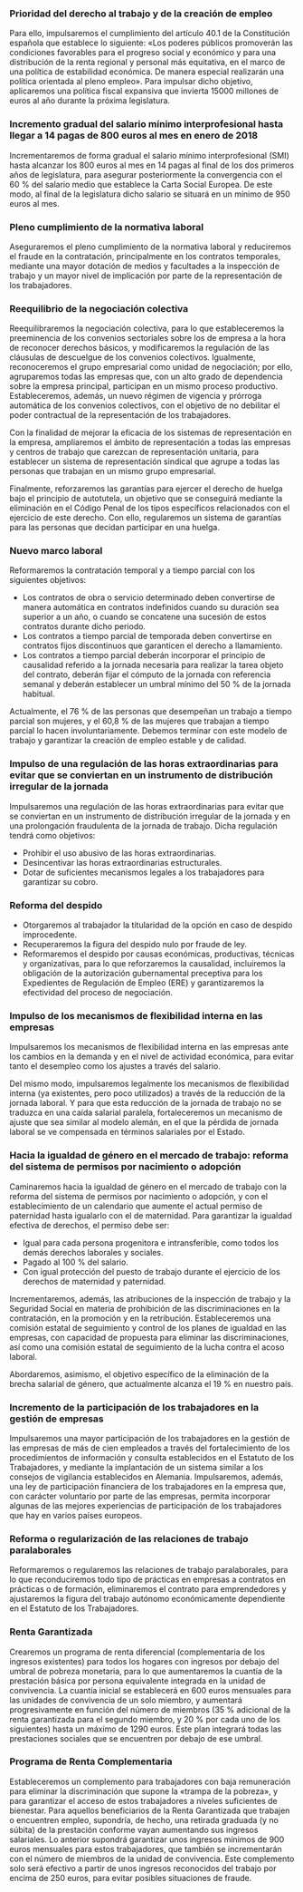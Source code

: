 
### Prioridad del derecho al trabajo y de la creación de empleo

Para ello, impulsaremos el cumplimiento del artículo 40.1 de la Constitución española que establece lo siguiente: «Los poderes públicos promoverán las condiciones favorables para el progreso social y económico y para una distribución de la renta regional y personal más equitativa, en el marco de una política de estabilidad económica. De manera especial realizarán una política orientada al pleno empleo». Para impulsar dicho objetivo, aplicaremos una política fiscal expansiva que invierta 15000 millones de euros al año durante la próxima legislatura.



### Incremento gradual del salario mínimo interprofesional hasta llegar a 14 pagas de 800 euros al mes en enero de 2018

Incrementaremos de forma gradual el salario mínimo interprofesional (SMI) hasta alcanzar los 800 euros al mes en 14 pagas al final de los dos primeros años de legislatura, para asegurar posteriormente la convergencia con el 60 % del salario medio que establece la Carta Social Europea. De este modo, al final de la legislatura dicho salario se situará en un mínimo de 950 euros al mes.



### Pleno cumplimiento de la normativa laboral

Aseguraremos el pleno cumplimiento de la normativa laboral y reduciremos el fraude en la contratación, principalmente en los contratos temporales, mediante una mayor dotación de medios y facultades a la inspección de trabajo y un mayor nivel de implicación por parte de la representación de los trabajadores.



### Reequilibrio de la negociación colectiva

Reequilibraremos la negociación colectiva, para lo que estableceremos la preeminencia de los convenios sectoriales sobre los de empresa a la hora de reconocer derechos básicos, y modificaremos la regulación de las cláusulas de descuelgue de los convenios colectivos. Igualmente, reconoceremos el grupo empresarial como unidad de negociación; por ello, agruparemos todas las empresas que, con un alto grado de dependencia sobre la empresa principal, participan en un mismo proceso productivo. Estableceremos, además, un nuevo régimen de vigencia y prórroga automática de los convenios colectivos, con el objetivo de no debilitar el poder contractual de la representación de los trabajadores.

Con la finalidad de mejorar la eficacia de los sistemas de representación en la empresa, ampliaremos el ámbito de representación a todas las empresas y centros de trabajo que carezcan de representación unitaria, para establecer un sistema de representación sindical que agrupe a todas las personas que trabajan en un mismo grupo empresarial.

Finalmente, reforzaremos las garantías para ejercer el derecho de huelga bajo el principio de autotutela, un objetivo que se conseguirá mediante la eliminación en el Código Penal de los tipos específicos relacionados con el ejercicio de este derecho. Con ello, regularemos un sistema de garantías para las personas que decidan participar en una huelga.



### Nuevo marco laboral

Reformaremos la contratación temporal y a tiempo parcial con los siguientes objetivos:

- Los contratos de obra o servicio determinado deben convertirse de manera automática en contratos indefinidos cuando su duración sea superior a un año, o cuando se concatene una sucesión de estos contratos durante dicho periodo.
- Los contratos a tiempo parcial de temporada deben convertirse en contratos fijos discontinuos que garanticen el derecho a llamamiento.
- Los contratos a tiempo parcial deberán incorporar el principio de causalidad referido a la jornada necesaria para realizar la tarea objeto del contrato, deberán fijar el cómputo de la jornada con referencia semanal y deberán establecer un umbral mínimo del 50 % de la jornada habitual.


Actualmente, el 76 % de las personas que desempeñan un trabajo a tiempo parcial son mujeres, y el 60,8 % de las mujeres que trabajan a tiempo parcial lo hacen involuntariamente. Debemos terminar con este modelo de trabajo y garantizar la creación de empleo estable y de calidad.



### Impulso de una regulación de las horas extraordinarias para evitar que se conviertan en un instrumento de distribución irregular de la jornada

Impulsaremos una regulación de las horas extraordinarias para evitar que se conviertan en un instrumento de distribución irregular de la jornada y en una prolongación fraudulenta de la jornada de trabajo. Dicha regulación tendrá como objetivos:

- Prohibir el uso abusivo de las horas extraordinarias.
- Desincentivar las horas extraordinarias estructurales.
- Dotar de suficientes mecanismos legales a los trabajadores para garantizar su cobro.




### Reforma del despido

- Otorgaremos al trabajador la titularidad de la opción en caso de despido improcedente.
- Recuperaremos la figura del despido nulo por fraude de ley.
- Reformaremos el despido por causas económicas, productivas, técnicas y organizativas, para lo que reforzaremos la causalidad, incluiremos la obligación de la autorización gubernamental preceptiva para los Expedientes de Regulación de Empleo (ERE) y garantizaremos la efectividad del proceso de negociación.




### Impulso de los mecanismos de flexibilidad interna en las empresas

Impulsaremos los mecanismos de flexibilidad interna en las empresas ante los cambios en la demanda y en el nivel de actividad económica, para evitar tanto el desempleo como los ajustes a través del salario.

Del mismo modo, impulsaremos legalmente los mecanismos de flexibilidad interna (ya existentes, pero poco utilizados) a través de la reducción de la jornada laboral. Y para que esta reducción de la jornada de trabajo no se traduzca en una caída salarial paralela, fortaleceremos un mecanismo de ajuste que sea similar al modelo alemán, en el que la pérdida de jornada laboral se ve compensada en términos salariales por el Estado.



### Hacia la igualdad de género en el mercado de trabajo: reforma del sistema de permisos por nacimiento o adopción

Caminaremos hacia la igualdad de género en el mercado de trabajo con la reforma del sistema de permisos por nacimiento o adopción, y con el establecimiento de un calendario que aumente el actual permiso de paternidad hasta igualarlo con el de maternidad. Para garantizar la igualdad efectiva de derechos, el permiso debe ser:

- Igual para cada persona progenitora e intransferible, como todos los demás derechos laborales y sociales.
- Pagado al 100 % del salario.
- Con igual protección del puesto de trabajo durante el ejercicio de los derechos de maternidad y paternidad.


Incrementaremos, además, las atribuciones de la inspección de trabajo y la Seguridad Social en materia de prohibición de las discriminaciones en la contratación, en la promoción y en la retribución. Estableceremos una comisión estatal de seguimiento y control de los planes de igualdad en las empresas, con capacidad de propuesta para eliminar las discriminaciones, así como una comisión estatal de seguimiento de la lucha contra el acoso laboral.

Abordaremos, asimismo, el objetivo específico de la eliminación de la brecha salarial de género, que actualmente alcanza el 19 % en nuestro país.



### Incremento de la participación de los trabajadores en la gestión de empresas

Impulsaremos una mayor participación de los trabajadores en la gestión de las empresas de más de cien empleados a través del fortalecimiento de los procedimientos de información y consulta establecidos en el Estatuto de los Trabajadores, y mediante la implantación de un sistema similar a los consejos de vigilancia establecidos en Alemania. Impulsaremos, además, una ley de participación financiera de los trabajadores en la empresa que, con carácter voluntario por parte de las empresas, permita incorporar algunas de las mejores experiencias de participación de los trabajadores que hay en varios países europeos.



### Reforma o regularización de las relaciones de trabajo paralaborales

Reformaremos o regularemos las relaciones de trabajo paralaborales, para lo que reconduciremos todo tipo de prácticas en empresas a contratos en prácticas o de formación, eliminaremos el contrato para emprendedores y ajustaremos la figura del trabajo autónomo económicamente dependiente en el Estatuto de los Trabajadores.



### Renta Garantizada

Crearemos un programa de renta diferencial (complementaria de los ingresos existentes) para todos los hogares con ingresos por debajo del umbral de pobreza monetaria, para lo que aumentaremos la cuantía de la prestación básica por persona equivalente integrada en la unidad de convivencia. La cuantía inicial se establecerá en 600 euros mensuales para las unidades de convivencia de un solo miembro, y aumentará progresivamente en función del número de miembros (35 % adicional de la renta garantizada para el segundo miembro, y 20 % por cada uno de los siguientes) hasta un máximo de 1290 euros. Este plan integrará todas las prestaciones sociales que se encuentren por debajo de ese umbral.



### Programa de Renta Complementaria

Estableceremos un complemento para trabajadores con baja remuneración para eliminar la discriminación que supone la «trampa de la pobreza», y para garantizar el acceso de estos trabajadores a niveles suficientes de bienestar. Para aquellos beneficiarios de la Renta Garantizada que trabajen o encuentren empleo, supondría, de hecho, una retirada graduada (y no súbita) de la prestación conforme vayan aumentando sus ingresos salariales. Lo anterior supondrá garantizar unos ingresos mínimos de 900 euros mensuales para estos trabajadores, que también se incrementarán con el número de miembros de la unidad de convivencia. Este complemento solo será efectivo a partir de unos ingresos reconocidos del trabajo por encima de 250 euros, para evitar posibles situaciones de fraude.


